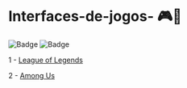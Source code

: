 # Interfaces-de-jogos- 🎮🙌
 ![Badge](https://img.shields.io/static/v1?label=GAMES&message=Interfaces&color=blue&style=flat&logo=)
![Badge](https://img.shields.io/static/v1?label=license&message=MIT&color=success&style=flat&logo=)

1 - [League of Legends](https://github.com/Rafael-Yokoyama/Interfaces-de-jogos-/tree/main/LOL)

2 - [Among Us](https://github.com/Rafael-Yokoyama/Interfaces-de-jogos-/tree/main/Among_Us)
